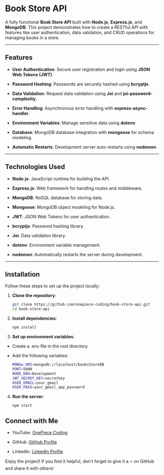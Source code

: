 # Book Store API

A fully functional **Book Store API** built with **Node.js**, **Express.js**, and **MongoDB**. This project demonstrates how to create a RESTful API with features like user authentication, data validation, and CRUD operations for managing books in a store.

---

## Features

- **User Authentication**: Secure user registration and login using **JSON Web Tokens (JWT)**.
  
- **Password Hashing**: Passwords are securely hashed using **bcryptjs**.
  
- **Data Validation**: Request data validation using **Joi** and **joi-password-complexity**.
  
- **Error Handling**: Asynchronous error handling with **express-async-handler**.
  
- **Environment Variables**: Manage sensitive data using **dotenv**.
  
- **Database**: MongoDB database integration with **mongoose** for schema modeling.
  
- **Automatic Restarts**: Development server auto-restarts using **nodemon**.

---

## Technologies Used

- **Node.js**: JavaScript runtime for building the API.
  
- **Express.js**: Web framework for handling routes and middleware.
  
- **MongoDB**: NoSQL database for storing data.
  
- **Mongoose**: MongoDB object modeling for Node.js.
  
- **JWT**: JSON Web Tokens for user authentication.
  
- **bcryptjs**: Password hashing library.
  
- **Joi**: Data validation library.
  
- **dotenv**: Environment variable management.
  
- **nodemon**: Automatically restarts the server during development.

---

## Installation

Follow these steps to set up the project locally:

1. **Clone the repository**:
   
   ```bash
   git clone https://github.com/onepiece-coding/book-store-api.git
   cd book-store-api

2. **Install dependencies**:
      ```bash
      npm install

3. **Set up environment variables**:

- Create a .env file in the root directory.

- Add the following variables:

   ```bash
   MONGo_URI=mongodb://localhost/booksStoreDB
   PORT=5000
   NODE_ENV=Development
   JWT_SECRET_KEY=secretkey
   USER_EMAIL=your_gmail
   USER_PASS=your_gmail_app_password

4. **Run the server**:
   ```bash
   npm start

## Connect with Me

- YouTube: [OnePiece Coding](https://www.youtube.com/@OnePieceCoding)

- GitHub: [GitHub Profile](https://github.com/onepiece-coding)

- LinkedIn: [LinkedIn Profile](https://www.linkedin.com/in/lahcen-alhiane-0799ba303/)

Enjoy the project! If you find it helpful, don't forget to give it a ⭐️ on GitHub and share it with others!
   
